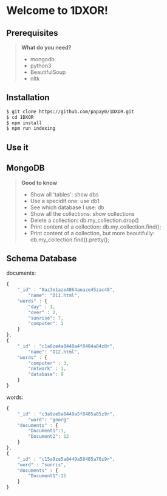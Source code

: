 Welcome to 1DXOR!
===================

Prerequisites
-------------
> **What do you need?**
>
> - mongodb
> - python3
> - BeautifulSoup
> - nltk

Installation
------------

```bash
$ git clone https://github.com/papay0/1DXOR.git
$ cd 1DXOR
$ npm install
$ npm run indexing
```

Use it
------

MongoDB
-------
> **Good to know**
>
> - Show all 'tables': show dbs
> - Use a specidif one: use db1
> - See which database I use: db
> - Show all the collections: show collections
> - Delete a collection: db.my_collection.drop()
> - Print content of a collection: db.my_collection.find();
> - Print content of a collection, but more beautifully: db.my_collection.find().pretty();

Schema Database
---------------

documents:
```javascript
{
    "_id" : "0az3e1aze4864aeaze45zac48",
		"name": "D11.html",
    "words" : {
        "day" : 1,
        "over" : 2,
        "sunrise": 7,
        "computer": 1
    }
},
{
    "_id" : "c1a8ze4a8448a4f8484a84z8r",
		"name": "D12.html",
    "words" : {
        "computer" : 3,
        "network" : 1,
        "database": 9
    }
}
```

words:
```javascript
{
    "_id" : "c3a9ze5a8449a5f8485a85z9r",
		"word": "georg"
    "documents" : {
        "Document1":1,
        "Document2": 12
    }
},
{
    "_id" : "c15a9za5a8449a58485a70z9r",
    "word" : "sunris",
    "documents" : {
        "Document1":15
    }
}
```
